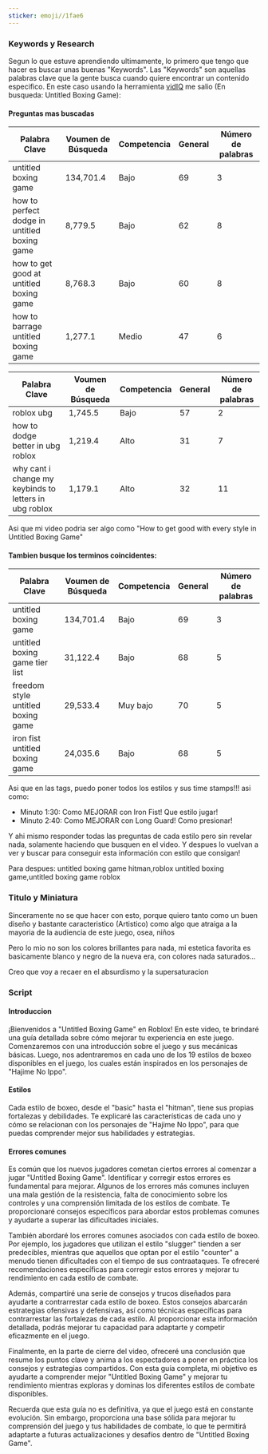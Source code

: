 ```yaml
---
sticker: emoji//1fae6
---
```

### Keywords y Research

Segun lo que estuve aprendiendo ultimamente, lo primero que tengo que hacer es buscar unas buenas "Keywords". Las "Keywords" son aquellas palabras clave que la gente busca cuando quiere encontrar un contenido especifico. En este caso usando la herramienta [vidIQ](https://app.vidiq.com/channels/e9d69825-a30d-4877-9588-8077874727a5/keywords) me salio (En busqueda: Untitled Boxing Game):

#### Preguntas mas buscadas

|Palabra Clave|Voumen de Búsqueda|Competencia|General|Número de palabras|
|---|---|---|---|---|
|untitled boxing game|134,701.4|Bajo|69|3|
|how to perfect dodge in untitled boxing game|8,779.5|Bajo|62|8|
|how to get good at untitled boxing game|8,768.3|Bajo|60|8|
|how to barrage untitled boxing game|1,277.1|Medio|47|6|

|Palabra Clave|Voumen de Búsqueda|Competencia|General|Número de palabras|
|---|---|---|---|---|
|roblox ubg|1,745.5|Bajo|57|2|
|how to dodge better in ubg roblox|1,219.4|Alto|31|7|
|why cant i change my keybinds to letters in ubg roblox|1,179.1|Alto|32|11|

Asi que mi video podria ser algo como "How to get good with every style in Untitled Boxing Game"
#### Tambien busque los terminos coincidentes:

|Palabra Clave|Voumen de Búsqueda|Competencia|General|Número de palabras|
|---|---|---|---|---|
|untitled boxing game|134,701.4|Bajo|69|3|
|untitled boxing game tier list|31,122.4|Bajo|68|5|
|freedom style untitled boxing game|29,533.4|Muy bajo|70|5|
|iron fist untitled boxing game|24,035.6|Bajo|68|5|

Asi que en las tags, puedo poner todos los estilos y sus time stamps!!! asi como:

- Minuto 1:30: Como MEJORAR con Iron Fist! Que estilo jugar!
- Minuto 2:40: Como MEJORAR con Long Guard! Como presionar!

Y ahi mismo responder todas las preguntas de cada estilo pero sin revelar nada, solamente haciendo que busquen en el video. Y despues lo vuelvan a ver y buscar para conseguir esta información con estilo que consigan!

Para despues: untitled boxing game hitman,roblox untitled boxing game,untitled boxing game roblox

### Titulo y Miniatura
Sinceramente no se que hacer con esto, porque quiero tanto como un buen diseño y bastante caracteristico (Artistico) como algo que atraiga a la mayoria de la audiencia de este juego, osea, niños

Pero lo mio no son los colores brillantes para nada, mi estetica favorita es basicamente blanco y negro de la nueva era, con colores nada saturados...

Creo que voy a recaer en el absurdismo y la supersaturacion 

### Script

#### Introduccion 
¡Bienvenidos a "Untitled Boxing Game" en Roblox! En este video, te brindaré una guía detallada sobre cómo mejorar tu experiencia en este juego. Comenzaremos con una introducción sobre el juego y sus mecánicas básicas. Luego, nos adentraremos en cada uno de los 19 estilos de boxeo disponibles en el juego, los cuales están inspirados en los personajes de "Hajime No Ippo".

#### Estilos
Cada estilo de boxeo, desde el "basic" hasta el "hitman", tiene sus propias fortalezas y debilidades. Te explicaré las características de cada uno y cómo se relacionan con los personajes de "Hajime No Ippo", para que puedas comprender mejor sus habilidades y estrategias.

#### Errores comunes
Es común que los nuevos jugadores cometan ciertos errores al comenzar a jugar "Untitled Boxing Game". Identificar y corregir estos errores es fundamental para mejorar. Algunos de los errores más comunes incluyen una mala gestión de la resistencia, falta de conocimiento sobre los controles y una comprensión limitada de los estilos de combate. Te proporcionaré consejos específicos para abordar estos problemas comunes y ayudarte a superar las dificultades iniciales.

También abordaré los errores comunes asociados con cada estilo de boxeo. Por ejemplo, los jugadores que utilizan el estilo "slugger" tienden a ser predecibles, mientras que aquellos que optan por el estilo "counter" a menudo tienen dificultades con el tiempo de sus contraataques. Te ofreceré recomendaciones específicas para corregir estos errores y mejorar tu rendimiento en cada estilo de combate.

Además, compartiré una serie de consejos y trucos diseñados para ayudarte a contrarrestar cada estilo de boxeo. Estos consejos abarcarán estrategias ofensivas y defensivas, así como técnicas específicas para contrarrestar las fortalezas de cada estilo. Al proporcionar esta información detallada, podrás mejorar tu capacidad para adaptarte y competir eficazmente en el juego.

Finalmente, en la parte de cierre del video, ofreceré una conclusión que resume los puntos clave y anima a los espectadores a poner en práctica los consejos y estrategias compartidos. Con esta guía completa, mi objetivo es ayudarte a comprender mejor "Untitled Boxing Game" y mejorar tu rendimiento mientras exploras y dominas los diferentes estilos de combate disponibles.

Recuerda que esta guía no es definitiva, ya que el juego está en constante evolución. Sin embargo, proporciona una base sólida para mejorar tu comprensión del juego y tus habilidades de combate, lo que te permitirá adaptarte a futuras actualizaciones y desafíos dentro de "Untitled Boxing Game".